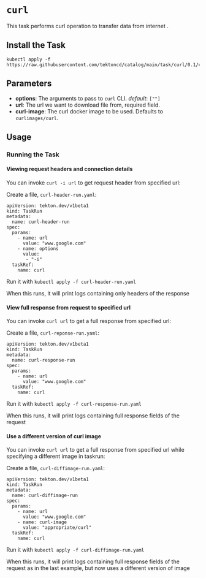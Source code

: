 
# `curl`

This task performs curl operation to transfer data from internet .

## Install the Task

```
kubectl apply -f https://raw.githubusercontent.com/tektoncd/catalog/main/task/curl/0.1/curl.yaml
```

## Parameters

* **options**: The arguments to pass to `curl` CLI.  _default_: `[""]`
* **url**: The url we want to download file from, required field.
* **curl-image**: The curl docker image to be used. Defaults to `curlimages/curl`.
## Usage

### Running the Task

#### Viewing request headers and connection details

You can invoke `curl -i url` to get request header from specified url:

Create a file, `curl-header-run.yaml`:

```
apiVersion: tekton.dev/v1beta1
kind: TaskRun
metadata:
  name: curl-header-run
spec:
  params:
    - name: url
      value: "www.google.com"
    - name: options
      value:
       - "-i"
  taskRef:
    name: curl
```

Run it with `kubectl apply -f curl-header-run.yaml`

When this runs, it will print logs containing only headers of the response

#### View full response from request to specified url
You can invoke `curl url` to get a full response from specified url:

Create a file, `curl-reponse-run.yaml`:
```
apiVersion: tekton.dev/v1beta1
kind: TaskRun
metadata:
  name: curl-response-run
spec:
  params:
    - name: url
      value: "www.google.com"
  taskRef:
    name: curl
```
Run it with `kubectl apply -f curl-response-run.yaml`

When this runs, it will print logs containing full response fields of the request

#### Use a different version of curl image
You can invoke `curl url` to get a full response from specified url while specifying a different image in taskrun:

Create a file, `curl-diffimage-run.yaml`:
```
apiVersion: tekton.dev/v1beta1
kind: TaskRun
metadata:
  name: curl-diffimage-run
spec:
  params:
    - name: url
      value: "www.google.com"
    - name: curl-image
      value: "appropriate/curl"
  taskRef:
    name: curl
```
Run it with `kubectl apply -f curl-diffimage-run.yaml`

When this runs, it will print logs containing full response fields of the request as in the last example, but now uses a different version of image


